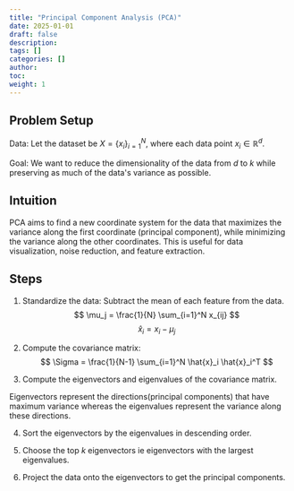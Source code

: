 ```yaml
---
title: "Principal Component Analysis (PCA)"
date: 2025-01-01
draft: false
description:
tags: []
categories: []
author:
toc:
weight: 1
---
```

## Problem Setup

Data: Let the dataset be $X = \{x_i\}_{i=1}^N$, where each data point $x_i \in \mathbb{R}^d$.

Goal: We want to reduce the dimensionality of the data from $d$ to $k$ while preserving as much of the data's variance as possible.

## Intuition

PCA aims to find a new coordinate system for the data that maximizes the variance along the first coordinate (principal component), while minimizing the variance along the other coordinates. This is useful for data visualization, noise reduction, and feature extraction.

## Steps

1. Standardize the data: Subtract the mean of each feature from the data.
 $$
 \mu_j = \frac{1}{N} \sum_{i=1}^N x_{ij}
 $$
 $$
 \hat{x}_i = x_i - \mu_j
 $$

2. Compute the covariance matrix:
 $$
 \Sigma = \frac{1}{N-1} \sum_{i=1}^N \hat{x}_i \hat{x}_i^T
 $$

3. Compute the eigenvectors and eigenvalues of the covariance matrix.

Eigenvectors represent the directions(principal components) that have maximum variance whereas the eigenvalues represent the variance along these directions.


4. Sort the eigenvectors by the eigenvalues in descending order.

5. Choose the top $k$ eigenvectors ie eigenvectors with the largest eigenvalues.

6. Project the data onto the eigenvectors to get the principal components.

